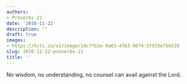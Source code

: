 ```yaml
---
authors:
- Proverbs 21
date: '2016-11-22'
description: ''
draft: true
images:
- https://hcti.io/v1/image/14c7fb2e-9a03-47b3-9674-5f933e75b529
slug: 2016-11-22-proverbs-21
title: ''
---
```


No wisdom, no understanding, no counsel can avail against the Lord.